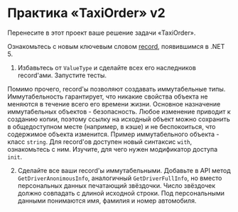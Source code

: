 # Практика «TaxiOrder» v2

Перенесите в этот проект ваше решение задачи «TaxiOrder».

Ознакомьтесь с новым ключевым словом [record](https://docs.microsoft.com/en-us/dotnet/csharp/language-reference/builtin-types/record), появившимся в .NET 5.

1. Избавьтесь от `ValueType` и сделайте всех его наследников record'ами. Запустите тесты.


Помимо прочего, record'ы позволяют создавать иммутабельные типы. Иммутабельность гарантирует, что никакие свойства объекта не меняются в течение всего его времени жизни.
Основное назначение иммутабельных объектов - безопасность. Любое изменение приводит к созданию копии, поэтому ссылку на исходный объект можно сохранить в общедоступном
месте (например, в кэше) и не беспокоиться, что содержимое объекта изменится. Пример иммутабельного объекта - класс `string`.
Для record'ов доступен новый синтаксис `with`, ознакомьтесь с ним. Изучите, для чего нужен модификатор доступа `init`.

2. Сделайте все ваши record'ы иммутабельными. Добавьте в API метод `GetDriverAnonimousInfo`, аналогичный `GetDriverFullInfo`, но вместо персональных данных печатающий звёздочки.
Число звёздочек должно совпадать с длиной исходной строки. Под персональными данными понимаются имя, фамилия и номер автомобиля.
